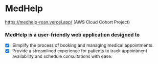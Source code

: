 # MedHelp 
https://medhelp-roan.vercel.app/ (AWS Cloud Cohort Project)
### MedHelp is a user-friendly web application designed to
- [x] Simplify the process of booking and managing medical appointments.
- [x] Provide a streamlined experience for patients to track appointment availability and schedule consultations with ease.
